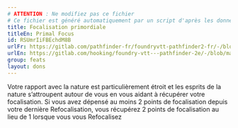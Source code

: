 ```yaml
---
# ATTENTION : Ne modifiez pas ce fichier
# Ce fichier est généré automatiquement par un script d'après les données du module Foundry VTT officiel et de sa traduction
title: Focalisation primordiale
titleEn: Primal Focus
id: RSUmrIiFBEchdM8B
urlFr: https://gitlab.com/pathfinder-fr/foundryvtt-pathfinder2-fr/-/blob/master/data/feats/RSUmrIiFBEchdM8B.htm
urlEn: https://gitlab.com/hooking/foundry-vtt---pathfinder-2e/-/blob/master/packs/data/feats.db/primal-focus.json
group: feats
layout: dons
---
```

Votre rapport avec la nature est particulièrement étroit et les esprits de la nature s’attroupent autour de vous en vous aidant à récupérer votre focalisation. Si vous avez dépensé au moins 2 points de focalisation depuis votre dernière Refocalisation, vous récupérez 2 points de focalisation au lieu de 1 lorsque vous vous Refocalisez


